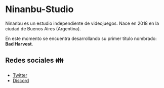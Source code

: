 # Ninanbu-Studio 

Ninanbu es un estudio independiente de videojuegos. Nace en 2018 en la ciudad de Buenos Aires (Argentina).

En este momento se encuentra desarrollando su primer título nombrado: **Bad Harvest**.



## Redes sociales :family:

* [Twitter](https://twitter.com/ninanbu)
* [Discord](https://discord.gg/6fPSfFg)


